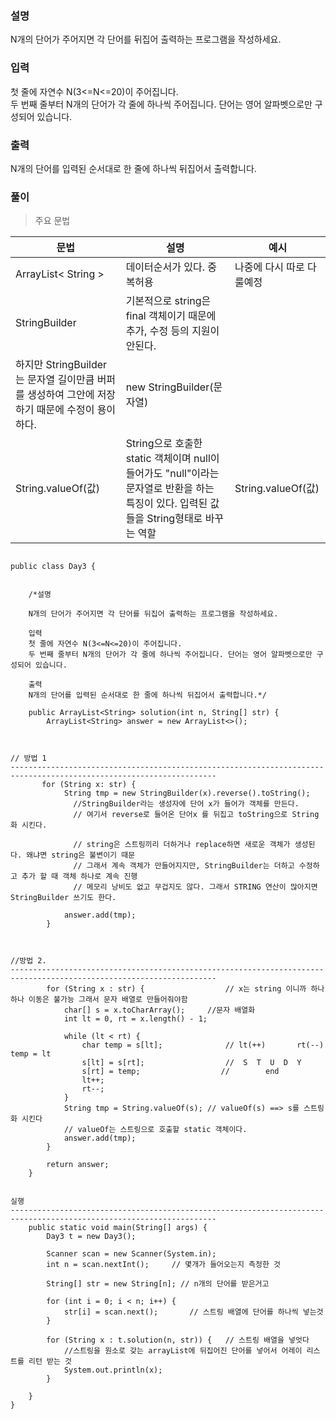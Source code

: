 ### 설명

N개의 단어가 주어지면 각 단어를 뒤집어 출력하는 프로그램을 작성하세요.

### 입력

첫 줄에 자연수 N(3<=N<=20)이 주어집니다.  
두 번째 줄부터 N개의 단어가 각 줄에 하나씩 주어집니다. 단어는 영어 알파벳으로만 구성되어 있습니다.

### 출력

N개의 단어를 입력된 순서대로 한 줄에 하나씩 뒤집어서 출력합니다.

### 풀이

> 주요 문법

| 문법 | 설명 | 예시 |
| --- | --- | --- |
| ArrayList< String > | 데이터순서가 있다. 중복허용 | 나중에 다시 따로 다룰예정 |
| StringBuilder | 기본적으로 string은 final 객체이기 때문에 추가, 수정 등의 지원이안된다. |   |
| 하지만 StringBuilder는 문자열 길이만큼 버퍼를 생성하여 그안에 저장하기 때문에 수정이 용이하다. | new StringBuilder(문자열) |   |
| String.valueOf(값) | String으로 호출한 static 객체이며 null이 들어가도 "null"이라는 문자열로 반환을 하는 특징이 있다. 입력된 값들을 String형태로 바꾸는 역할 | String.valueOf(값) |

```

public class Day3 {


    /*설명

    N개의 단어가 주어지면 각 단어를 뒤집어 출력하는 프로그램을 작성하세요.

    입력
    첫 줄에 자연수 N(3<=N<=20)이 주어집니다.
    두 번째 줄부터 N개의 단어가 각 줄에 하나씩 주어집니다. 단어는 영어 알파벳으로만 구성되어 있습니다.

    출력
    N개의 단어를 입력된 순서대로 한 줄에 하나씩 뒤집어서 출력합니다.*/

    public ArrayList<String> solution(int n, String[] str) {
        ArrayList<String> answer = new ArrayList<>();



// 방법 1
--------------------------------------------------------------------------------------------------------------------
       for (String x: str) {
            String tmp = new StringBuilder(x).reverse().toString();
              //StringBuilder라는 생성자에 단어 x가 들어가 객체를 만든다.
              // 여기서 reverse로 들어온 단어x 를 뒤집고 toString으로 String화 시킨다.

              // string은 스트링끼리 더하거나 replace하면 새로운 객체가 생성된다. 왜냐면 string은 불변이기 때문
              // 그래서 계속 객체가 만들어지지만, StringBuilder는 더하고 수정하고 추가 할 때 객체 하나로 계속 진행
              // 메모리 낭비도 없고 무겁지도 않다. 그래서 STRING 연산이 많아지면 StringBuilder 쓰기도 한다.

            answer.add(tmp);
        }



//방법 2. 
--------------------------------------------------------------------------------------------------------------------
        for (String x : str) {                  // x는 string 이니까 하나하나 이동은 불가능 그래서 문자 배열로 만들어줘야함
            char[] s = x.toCharArray();     //문자 배열화
            int lt = 0, rt = x.length() - 1;

            while (lt < rt) {
                char temp = s[lt];              // lt(++)       rt(--)  temp = lt
                s[lt] = s[rt];                  //  S  T  U  D  Y
                s[rt] = temp;                  //        end
                lt++;
                rt--;
            }
            String tmp = String.valueOf(s); // valueOf(s) ==> s를 스트링 화 시킨다
            // valueOf는 스트링으로 호출할 static 객체이다.
            answer.add(tmp);
        }

        return answer;
    }


실행 
--------------------------------------------------------------------------------------------------------------------
    public static void main(String[] args) {
        Day3 t = new Day3();

        Scanner scan = new Scanner(System.in);
        int n = scan.nextInt();     // 몇개가 들어오는지 측정한 것

        String[] str = new String[n]; // n개의 단어를 받은거고

        for (int i = 0; i < n; i++) {
            str[i] = scan.next();       // 스트링 배열에 단어를 하나씩 넣는것
        }

        for (String x : t.solution(n, str)) {   // 스트링 배열을 넣엇다
            //스트링을 원소로 갖는 arrayList에 뒤집어진 단어를 넣어서 어레이 리스트를 리턴 받는 것
            System.out.println(x);
        }

    }
}

```